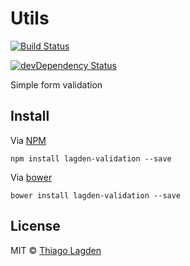 # Utils
[![Build Status][ci-img]][ci]
<!-- [![Coverage Status][cover-img]][cover] -->
[![devDependency Status][devDep-img]][devDep]

[ci-img]:     https://travis-ci.org/lagden/form-validation.svg
[ci]:         https://travis-ci.org/lagden/form-validation
<!-- [cover-img]:  https://codecov.io/github/lagden/form-validation/coverage.svg?branch=master -->
<!-- [cover]:      https://codecov.io/github/lagden/form-validation?branch=master -->
[devDep-img]: https://david-dm.org/lagden/form-validation/dev-status.svg
[devDep]:     https://david-dm.org/lagden/form-validation#info=devDependencies


Simple form validation


## Install

Via [NPM](https://www.npmjs.com/)

```
npm install lagden-validation --save
```

Via [bower](https://bower.io/)

```
bower install lagden-validation --save
```


## License

MIT © [Thiago Lagden](http://lagden.in)

